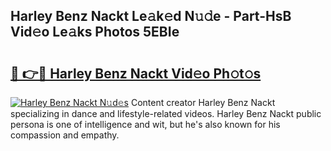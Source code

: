 ## Harley Benz Nackt Le𝚊k𝚎d N𝚞𝚍e - Part-HsB Vid𝚎o Le𝚊ks Photos 5EBIe

# <h2><a href="http://fbaskjz.evod.top/?m=Harley+Benz+Nackt">🔗 👉🔴 Harley Benz Nackt Vid𝚎o Ph𝚘t𝚘s</a></h2>

[![Harley Benz Nackt N𝚞d𝚎s](https://i.imgur.com/8V9OHl7.gif)](http://fbaskjz.evod.top/?m=Harley+Benz+Nackt)
Content creator Harley Benz Nackt specializing in dance and lifestyle-related videos. Harley Benz Nackt public persona is one of intelligence and wit, but he's also known for his compassion and empathy. 
